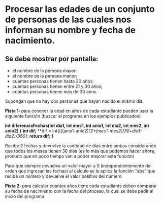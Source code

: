 # Procesar las edades de un conjunto de personas de las cuales nos informan su nombre y fecha de nacimiento.
## Se debe mostrar por pantalla:
- el nombre de la persona mayor;
- el nombre de la persona menor;
- cuántas personas tienen hasta 20 años;
- cuántas personas tienen entre 21 y 30 años;
- cuántas personas tienen más de 30 años

Supongan que no hay dos personas que hayan nacido el mismo día.

**Pista 1:** para conocer la edad en años de cada estudiante pueden usar la siguiente función (buscar el programa en los ejemplos publicados)

**int diferenciaFechas(int dia1, int mes1, int anio1, int dia2, int mes2, int anio2) {**
   **int dif;**
   **dif = int((((anio1-anio2)*12+(mes1-mes2))*30+dia1-dia2)/360);**
   **return dif;**
**}**

Recibe 2 fechas y devuelve la cantidad de días entre ambas considerando que todos los meses tienen 30 días (es lo más que podemos hacer ahora, prometo que en poco tiempo van a poder mejorar esta función)

Para que siempre devuelva un valor mayor a 0 (independientemente del orden que ingresan las fechas) al cálculo se le aplica la función "abs" que recibe un número y devuelve el valor positivo del número

**Pista 2:** para calcular cuántos años tiene cada estudiante deben comparar su fecha de nacimiento con la fecha del proceso, la cual se debe pedir al inicio del programa
